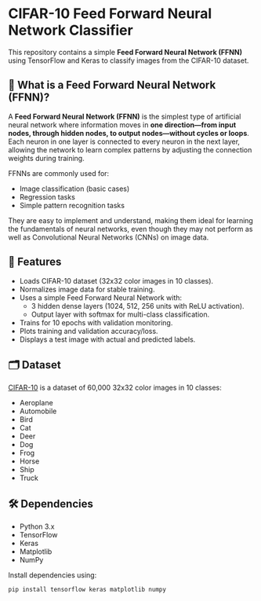 # CIFAR-10 Feed Forward Neural Network Classifier

This repository contains a simple **Feed Forward Neural Network (FFNN)** using TensorFlow and Keras to classify images from the CIFAR-10 dataset.

## 🤖 What is a Feed Forward Neural Network (FFNN)?

A **Feed Forward Neural Network (FFNN)** is the simplest type of artificial neural network where information moves in **one direction—from input nodes, through hidden nodes, to output nodes—without cycles or loops**. Each neuron in one layer is connected to every neuron in the next layer, allowing the network to learn complex patterns by adjusting the connection weights during training.

FFNNs are commonly used for:
- Image classification (basic cases)
- Regression tasks
- Simple pattern recognition tasks

They are easy to implement and understand, making them ideal for learning the fundamentals of neural networks, even though they may not perform as well as Convolutional Neural Networks (CNNs) on image data.

## 🚀 Features
- Loads CIFAR-10 dataset (32x32 color images in 10 classes).
- Normalizes image data for stable training.
- Uses a simple Feed Forward Neural Network with:
  - 3 hidden dense layers (1024, 512, 256 units with ReLU activation).
  - Output layer with softmax for multi-class classification.
- Trains for 10 epochs with validation monitoring.
- Plots training and validation accuracy/loss.
- Displays a test image with actual and predicted labels.

## 🗂️ Dataset
[CIFAR-10](https://www.cs.toronto.edu/~kriz/cifar.html) is a dataset of 60,000 32x32 color images in 10 classes:
- Aeroplane
- Automobile
- Bird
- Cat
- Deer
- Dog
- Frog
- Horse
- Ship
- Truck

## 🛠️ Dependencies
- Python 3.x
- TensorFlow
- Keras
- Matplotlib
- NumPy

Install dependencies using:
```bash
pip install tensorflow keras matplotlib numpy
